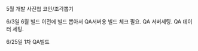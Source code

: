 

5월 개발 
사진첩
코인/조각뽑기





6/3일
6월 빌드 이전에 빌드 뽑아서 QA서버용 빌드 체크 필요.
QA 서버세팅. QA 데이터 세팅. 

6/25일 1차 QA빌드


  
